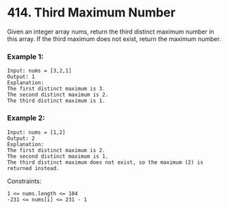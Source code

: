# 414. Third Maximum Number


Given an integer array nums, return the third distinct maximum number in this array. If the third maximum does not exist, return the maximum number.



### Example 1:
```
Input: nums = [3,2,1]
Output: 1
Explanation:
The first distinct maximum is 3.
The second distinct maximum is 2.
The third distinct maximum is 1.
```

### Example 2:
```
Input: nums = [1,2]
Output: 2
Explanation:
The first distinct maximum is 2.
The second distinct maximum is 1.
The third distinct maximum does not exist, so the maximum (2) is returned instead.
 ```

Constraints:
```
1 <= nums.length <= 104
-231 <= nums[i] <= 231 - 1
```